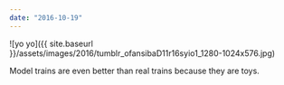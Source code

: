 ```yaml
---
date: "2016-10-19"
---
```


![yo yo]({{ site.baseurl }}/assets/images/2016/tumblr_ofansibaD11r16syio1_1280-1024x576.jpg)

Model trains are even better than real trains because they are toys.
